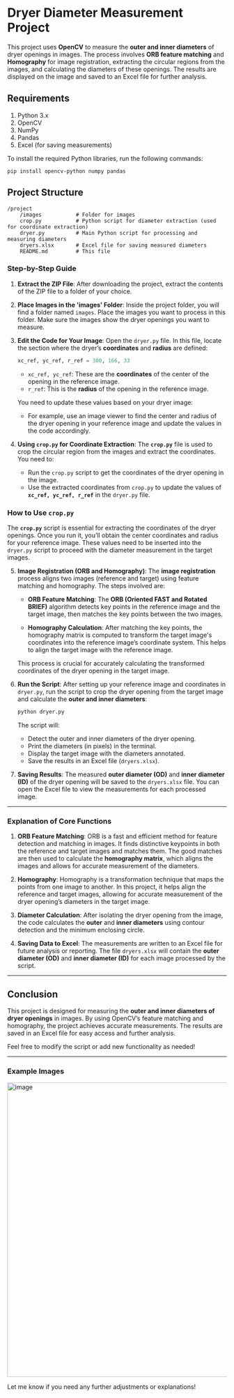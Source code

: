 # Dryer Diameter Measurement Project

This project uses **OpenCV** to measure the **outer and inner diameters** of dryer openings in images. The process involves **ORB feature matching** and **Homography** for image registration, extracting the circular regions from the images, and calculating the diameters of these openings. The results are displayed on the image and saved to an Excel file for further analysis.

## Requirements

1. Python 3.x
2. OpenCV
3. NumPy
4. Pandas
5. Excel (for saving measurements)

To install the required Python libraries, run the following commands:

```
pip install opencv-python numpy pandas
```

## Project Structure

```
/project
    /images           # Folder for images
    crop.py           # Python script for diameter extraction (used for coordinate extraction)
    dryer.py          # Main Python script for processing and measuring diameters
    dryers.xlsx       # Excel file for saving measured diameters
    README.md         # This file
```

### Step-by-Step Guide

1. **Extract the ZIP File**:
   After downloading the project, extract the contents of the ZIP file to a folder of your choice.

2. **Place Images in the 'images' Folder**:
   Inside the project folder, you will find a folder named `images`.
   Place the images you want to process in this folder.
   Make sure the images show the dryer openings you want to measure.

3. **Edit the Code for Your Image**:
   Open the `dryer.py` file.
   In this file, locate the section where the dryer’s **coordinates** and **radius** are defined:

   ```python
   xc_ref, yc_ref, r_ref = 300, 166, 33
   ```

   * `xc_ref, yc_ref`: These are the **coordinates** of the center of the opening in the reference image.
   * `r_ref`: This is the **radius** of the opening in the reference image.

   You need to update these values based on your dryer image:

   * For example, use an image viewer to find the center and radius of the dryer opening in your reference image and update the values in the code accordingly.

4. **Using `crop.py` for Coordinate Extraction**:
   The **`crop.py`** file is used to crop the circular region from the images and extract the coordinates. You need to:

   * Run the `crop.py` script to get the coordinates of the dryer opening in the image.
   * Use the extracted coordinates from `crop.py` to update the values of **`xc_ref, yc_ref, r_ref`** in the `dryer.py` file.
### How to Use `crop.py`

The **`crop.py`** script is essential for extracting the coordinates of the dryer openings. Once you run it, you’ll obtain the center coordinates and radius for your reference image. These values need to be inserted into the `dryer.py` script to proceed with the diameter measurement in the target images.

5. **Image Registration (ORB and Homography)**:
   The **image registration** process aligns two images (reference and target) using feature matching and homography. The steps involved are:

   * **ORB Feature Matching**:
     The **ORB (Oriented FAST and Rotated BRIEF)** algorithm detects key points in the reference image and the target image, then matches the key points between the two images.

   * **Homography Calculation**:
     After matching the key points, the homography matrix is computed to transform the target image's coordinates into the reference image’s coordinate system. This helps to align the target image with the reference image.

   This process is crucial for accurately calculating the transformed coordinates of the dryer opening in the target image.

6. **Run the Script**:
   After setting up your reference image and coordinates in `dryer.py`, run the script to crop the dryer opening from the target image and calculate the **outer and inner diameters**:

   ```bash
   python dryer.py
   ```

   The script will:

   * Detect the outer and inner diameters of the dryer opening.
   * Print the diameters (in pixels) in the terminal.
   * Display the target image with the diameters annotated.
   * Save the results in an Excel file (`dryers.xlsx`).

7. **Saving Results**:
   The measured **outer diameter (OD)** and **inner diameter (ID)** of the dryer opening will be saved to the `dryers.xlsx` file. You can open the Excel file to view the measurements for each processed image.

---

### Explanation of Core Functions

1. **ORB Feature Matching**:
   ORB is a fast and efficient method for feature detection and matching in images. It finds distinctive keypoints in both the reference and target images and matches them. The good matches are then used to calculate the **homography matrix**, which aligns the images and allows for accurate measurement of the diameters.

2. **Homography**:
   Homography is a transformation technique that maps the points from one image to another. In this project, it helps align the reference and target images, allowing for accurate measurement of the dryer opening’s diameters in the target image.

3. **Diameter Calculation**:
   After isolating the dryer opening from the image, the code calculates the **outer** and **inner diameters** using contour detection and the minimum enclosing circle.

4. **Saving Data to Excel**:
   The measurements are written to an Excel file for future analysis or reporting. The file `dryers.xlsx` will contain the **outer diameter (OD)** and **inner diameter (ID)** for each image processed by the script.

---

## Conclusion

This project is designed for measuring the **outer and inner diameters of dryer openings** in images. By using OpenCV’s feature matching and homography, the project achieves accurate measurements. The results are saved in an Excel file for easy access and further analysis.

Feel free to modify the script or add new functionality as needed!

---

### Example Images
<img width="1519" height="676" alt="image" src="https://github.com/user-attachments/assets/a5a0d316-6e14-424b-9617-277526ef94b2" />



Let me know if you need any further adjustments or explanations!
